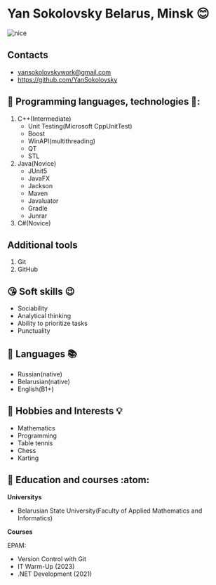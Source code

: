 # __Yan Sokolovsky__ Belarus, Minsk :blush:
![nice](https://user-images.githubusercontent.com/74038190/229223156-0cbdaba9-3128-4d8e-8719-b6b4cf741b67.gif)

## Contacts 
- yansokolovskywork@gmail.com
- https://github.com/YanSokolovsky

## 🔨 Programming languages, technologies 🔧:
1. C++(Intermediate) 
    - Unit Testing(Microsoft CppUnitTest) 
    - Boost 
    - WinAPI(multithreading) 
    - QT 
    - STL 
2. Java(Novice) 
    - JUnit5 
    - JavaFX 
    - Jackson 
    - Maven 
    - Javaluator 
    - Gradle 
    - Junrar 
4. C#(Novice)

## Additional tools
1. Git
2. GitHub
## 😘 Soft skills 😉
- Sociability
- Analytical thinking
- Ability to prioritize tasks
- Punctuality

## 🎩 Languages 📚
- Russian(native) 
- Belarusian(native) 
- English(B1+) 

## 🔭 Hobbies and Interests 💡
- Mathematics
- Programming
- Table tennis
- Chess
- Karting

## 📖 Education and courses :atom:
__Universitys__ 
- Belarusian State University(Faculty of Applied Mathematics and Informatics)

__Courses__ 

EPAM:
- Version Control with Git
- IT Warm-Up (2023)
- .NET Development (2021)

